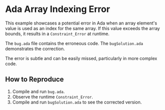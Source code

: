 # Ada Array Indexing Error

This example showcases a potential error in Ada when an array element's value is used as an index for the same array.  If this value exceeds the array bounds, it results in a `Constraint_Error` at runtime.

The `bug.ada` file contains the erroneous code. The `bugSolution.ada` demonstrates the correction.

The error is subtle and can be easily missed, particularly in more complex code.

## How to Reproduce

1. Compile and run `bug.ada`.
2. Observe the runtime `Constraint_Error`.
3. Compile and run `bugSolution.ada` to see the corrected version.
